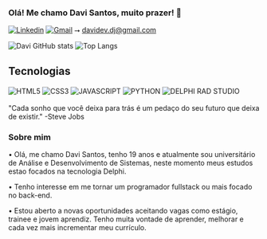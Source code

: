 
### Olá! Me chamo Davi Santos, muito prazer! 🤝


[![Linkedin](https://img.shields.io/badge/LinkedIn-0077B5?style=for-the-badge&logo=linkedin&logoColor=white)](https://www.linkedin.com/in/djsantos7/)
[![Gmail](https://img.shields.io/badge/Gmail-D14836?style=for-the-badge&logo=gmail&logoColor=white
)](mailto:davidev.dj@gmail.com)
⭢ davidev.dj@gmail.com


![Davi GitHub stats](https://github-readme-stats.vercel.app/api?username=djsantos7&show_icons=true&theme=dark)
![Top Langs](https://github-readme-stats.vercel.app/api/top-langs/?username=djsantos7&hide_progress=true&theme=dark)


## Tecnologias

<div>
<img align= "center" alt="HTML5" src="https://img.shields.io/badge/HTML5-E34F26?style=for-the-badge&logo=html5&logoColor=white"/>
<img align= "center" alt="CSS3" src="https://img.shields.io/badge/CSS3-1572B6?style=for-the-badge&logo=css3&logoColor=white"/>
<img align= "center" alt="JAVASCRIPT" src="https://img.shields.io/badge/JavaScript-323330?style=for-the-badge&logo=javascript&logoColor=F7DF1E"/>
<img align= "center" alt="PYTHON" src="https://img.shields.io/badge/Python-3776AB?style=for-the-badge&logo=python&logoColor=white"/>
<img align= "center" alt="DELPHI RAD STUDIO" src="https://img.shields.io/badge/Delphi_RAD_Studio-B22222?style=for-the-badge&logo=delphi&logoColor=white"/>
</div></br>
"Cada sonho que você deixa para trás é um pedaço do seu futuro que deixa de existir." -Steve Jobs</br>

### Sobre mim
• Olá, me chamo Davi Santos, tenho 19 anos e atualmente sou universitário de Análise e Desenvolvimento de Sistemas, neste momento meus estudos estao focados na tecnologia Delphi.

• Tenho interesse em me tornar um programador fullstack ou mais focado no back-end.

• Estou aberto a novas oportunidades aceitando vagas como estágio, trainee e jovem aprendiz.
Tenho muita vontade de aprender, melhorar e cada vez mais incrementar meu currículo.









